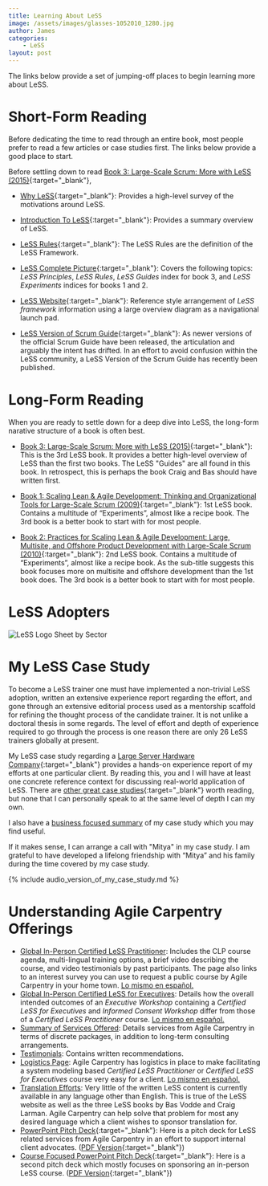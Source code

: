 ```yaml
---
title: Learning About LeSS
image: /assets/images/glasses-1052010_1280.jpg
author: James
categories:
    - LeSS
layout: post
---
```


The links below provide a set of jumping-off places to begin learning more about LeSS.


# Short-Form Reading

Before dedicating the time to read through an entire book, most people prefer to read a few articles or case studies first. The links below provide a good place to start.

Before settling down to read [Book 3: Large-Scale Scrum: More with LeSS  (2015)](https://www.amazon.com/Large-Scale-Scrum-More-Craig-Larman/dp/0321985710){:target="_blank"}, 

* [Why LeSS](https://less.works/less/framework/why-less){:target="_blank"}: Provides a high-level survey of the motivations around LeSS.

* [Introduction To LeSS](https://less.works/less/framework/introduction){:target="_blank"}: Provides a summary overview of LeSS.

* [LeSS Rules](https://less.works/less/rules){:target="_blank"}: The LeSS Rules are the definition of the LeSS Framework.

* [LeSS Complete Picture](https://less.works/resources/LeSS-complete-picture.pdf){:target="_blank"}: Covers the following topics: _LeSS Principles_, _LeSS Rules_, _LeSS Guides_ index for book 3, and _LeSS Experiments_ indices for books 1 and 2.

* [LeSS Website](https://less.works/){:target="_blank"}:
Reference style arrangement of _LeSS framework_ information using a large overview diagram as a navigational launch pad.

* [LeSS Version of Scrum Guide](https://less.works/less/scrum-guide){:target="_blank"}: As newer versions of the official Scrum Guide have been released, the articulation and arguably the intent has drifted. In an effort to avoid confusion within the LeSS community, a LeSS Version of the Scrum Guide has recently been published.

# Long-Form Reading

When you are ready to settle down for a deep dive into LeSS, the long-form narative structure of a book is often best.

* [Book 3: Large-Scale Scrum: More with LeSS  (2015)](https://www.amazon.com/Large-Scale-Scrum-More-Craig-Larman/dp/0321985710){:target="_blank"}:
This is the 3rd LeSS book. It provides a better high-level overview of LeSS than the first two books. The LeSS "Guides" are all found in this book. In retrospect, this is perhaps the book Craig and Bas should have written first.

* [Book 1: Scaling Lean & Agile Development: Thinking and Organizational Tools for Large-Scale Scrum (2009)](https://www.amazon.com/Scaling-Lean-Agile-Development-Organizational/dp/0321480961){:target="_blank"}:
1st LeSS book. Contains a multitude of “Experiments”, almost like a recipe book. The 3rd book is a better book to start with for most people.

* [Book 2: Practices for Scaling Lean & Agile Development: Large, Multisite, and Offshore Product Development with Large-Scale Scrum (2010)](https://www.amazon.com/Practices-Scaling-Lean-Agile-Development/dp/0321636406){:target="_blank"}:
2nd LeSS book. Contains a multitude of “Experiments”, almost like a recipe book. As the sub-title suggests this book focuses more on multisite and offshore development than the 1st book does. The 3rd book is a better book to start with for most people.

# LeSS Adopters

![LeSS Logo Sheet by Sector](/assets/images/less_adoptions/LeSSAdoptionsLogosheetBySector_websites.png)


# My LeSS Case Study

To become a LeSS trainer one must have implemented a non-trivial LeSS adoption, written an extensive experience report regarding the effort, and gone through an extensive editorial process used as a mentorship scaffold for refining the thought process of the candidate trainer. It is not unlike a doctoral thesis in some regards. The level of effort and depth of experience required to go through the process is one reason there are only 26 LeSS trainers globally at present.

My LeSS case study regarding a [Large Server Hardware Company](https://less.works/case-studies/large-server-hardware-company){:target="_blank"} provides a hands-on experience report of my efforts at one particular client. By reading this, you and I will have at least one concrete reference context for discussing real-world application of LeSS. There are [other great case studies](https://less.works/case-studies){:target="_blank"} worth reading, but none that I can personally speak to at the same level of depth I can my own.

I also have a [business focused summary]({{site.baseurl}}/blog/business-summary-of-case-study/) of my case study which you may find useful.

If it makes sense, I can arrange a call with "Mitya" in my case study. I am grateful to  have developed a lifelong friendship with “Mitya” and his family during the time covered by my case study.

{% include audio_version_of_my_case_study.md %}


# Understanding Agile Carpentry Offerings

* [Global In-Person Certified LeSS Practitioner]({{site.baseurl}}/clp/global/): Includes the CLP course agenda, multi-lingual training options, a brief video describing the course, and video testimonials by past participants. The page also links to an interest survey you can use to request a public course by Agile Carpentry in your home town. [Lo mismo en español.]({{site.baseurl}}/clp/sp_global/)
* [Global In-Person Certified LeSS for Executives]({{site.baseurl}}/cle/global/): Details how the overall intended outcomes of an _Executive Workshop_ containing a _Certified LeSS for Executives_ and _Informed Consent Workshop_ differ from those of a _Certified LeSS Practitioner_ course. [Lo mismo en español.]({{site.baseurl}}/cle/sp_global/)
* [Summary of Services Offered]({{site.baseurl}}/services/): Details services from Agile Carpentry in terms of discrete packages, in addition to long-term consulting arrangements.
* [Testimonials]({{site.baseurl}}/testimonials): Contains written recommendations.
* [Logistics Page]({{site.baseurl}}/clp/logistics/): Agile Carpentry has logistics in place to make facilitating a system modeling based _Certified LeSS Practitioner_ or _Certified LeSS for Executives_ course very easy for a client. [Lo mismo en español.]({{site.baseurl}}/clp/sp_logistics/)
* [Translation Efforts]({{site.baseurl}}/blog/less-in-arabic/): Very little of the written LeSS content is currently available in any language other than English. This is true of the LeSS website as well as the three LeSS books by Bas Vodde and Craig Larman. Agile Carpentry can help solve that problem for most any desired language which a client wishes to sponsor translation for.
* [PowerPoint Pitch Deck]({{site.baseurl}}/assets/pdfs/PitchDeckGeneric.pptx){:target="_blank"}: Here is a pitch deck for LeSS related services from Agile Carpentry in an effort to support internal client advocates. ([PDF Version]({{site.baseurl}}/assets/pdfs/PitchDeckGeneric.pdf){:target="_blank"})
* [Course Focused PowerPoint Pitch Deck]({{site.baseurl}}/assets/pdfs/PromoSlide_CertifiedLeSSPractitioner_Public.pptx){:target="_blank"}: Here is a second pitch deck which mostly focuses on sponsoring an in-person LeSS course. ([PDF Version]({{site.baseurl}}/assets/pdfs/PromoSlide_CertifiedLeSSPractitioner_Public.pdf){:target="_blank"})


